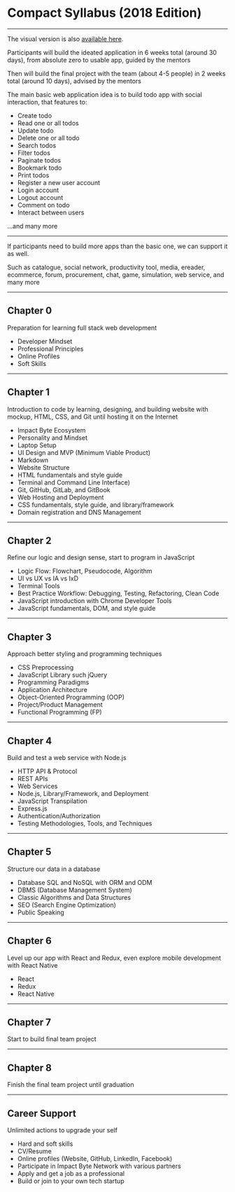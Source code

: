# Compact Syllabus (2018 Edition)

---

The visual version is also [available here](https://bit.ly/impactbyte-syllabus).

Participants will build the ideated application in 6 weeks total (around 30 days), from absolute zero to usable app, guided by the mentors

Then will build the final project with the team (about 4-5 people) in 2 weeks total (around 10 days), advised by the mentors

The main basic web application idea is to build todo app with social interaction, that features to:

* Create todo
* Read one or all todos
* Update todo
* Delete one or all todo
* Search todos
* Filter todos
* Paginate todos
* Bookmark todo
* Print todos
* Register a new user account
* Login account
* Logout account
* Comment on todo
* Interact between users

...and many more

---

If participants need to build more apps than the basic one, we can support it as well.

Such as catalogue, social network, productivity tool, media, ereader, ecommerce, forum, procurement, chat, game, simulation, web service, and many more

---

## Chapter 0

Preparation for learning full stack web development

* Developer Mindset
* Professional Principles
* Online Profiles
* Soft Skills

---

## Chapter 1

Introduction to code by learning, designing, and building website with mockup, HTML, CSS, and Git until hosting it on the Internet

* Impact Byte Ecosystem
* Personality and Mindset
* Laptop Setup
* UI Design and MVP (Minimum Viable Product)
* Markdown
* Website Structure
* HTML fundamentals and style guide
* Terminal and Command Line Interface)
* Git, GitHub, GitLab, and GitBook
* Web Hosting and Deployment
* CSS fundamentals, style guide, and library/framework
* Domain registration and DNS Management

---

## Chapter 2

Refine our logic and design sense, start to program in JavaScript

* Logic Flow: Flowchart, Pseudocode, Algorithm
* UI vs UX vs IA vs IxD
* Terminal Tools
* Best Practice Workflow: Debugging, Testing, Refactoring, Clean Code
* JavaScript introduction with Chrome Developer Tools
* JavaScript fundamentals, DOM, and style guide

---

## Chapter 3

Approach better styling and programming techniques

* CSS Preprocessing
* JavaScript Library such jQuery
* Programming Paradigms
* Application Architecture
* Object-Oriented Programming (OOP)
* Project/Product Management
* Functional Programming (FP)

---

## Chapter 4

Build and test a web service with Node.js

* HTTP API & Protocol
* REST APIs
* Web Services
* Node.js, Library/Framework, and Deployment
* JavaScript Transpilation
* Express.js
* Authentication/Authorization
* Testing Methodologies, Tools, and Techniques

---

## Chapter 5

Structure our data in a database

* Database SQL and NoSQL with ORM and ODM
* DBMS (Database Management System)
* Classic Algorithms and Data Structures
* SEO (Search Engine Optimization)
* Public Speaking

---

## Chapter 6

Level up our app with React and Redux, even explore mobile development with React Native

* React
* Redux
* React Native

---

## Chapter 7

Start to build final team project

---

## Chapter 8

Finish the final team project until graduation

---

## Career Support

Unlimited actions to upgrade your self

* Hard and soft skills
* CV/Resume
* Online profiles (Website, GitHub, LinkedIn, Facebook)
* Participate in Impact Byte Network with various partners
* Apply and get a job as a professional
* Build or join to your own tech startup
